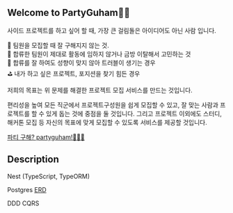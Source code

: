 ## Welcome to PartyGuham👋👋

사이드 프로젝트를 하고 싶어 할 때, 가장 큰 걸림돌은 아이디어도 아닌 사람 입니다.

👫 팀원을 모집할 때 잘 구해지지 않는 것. <br/>
🤦 합류한 팀원이 제대로 활동에 임하지 않거나 금방 이탈해서 고민하는 것<br/>
🤼 합류를 잘 하여도 성향이 맞지 않아 트러블이 생기는 경우<br/>
⛳️ 내가 하고 싶은 프로젝트, 포지션을 찾기 힘든 경우<br/>

저희의 목표는 위 문제를 해결한 프로젝트 모집 서비스를 만드는 것입니다.

편리성을 높여 모든 직군에서 프로젝트구성원을 쉽게 모집할 수 있고, 잘 맞는 사람과 프로젝트를 할 수 있게 돕는 것에 중점을 둘 것입니다. 그리고 프로젝트 이외에도 스터디, 해커톤 모집 등 자신의 목표에 맞게 모집할 수 있도록 서비스를 제공할 것입니다.

[파티 구해? partyguham!🧚‍♀️🔗](https://partyguham.com/)

## Description

Nest (TypeScript, TypeORM)

Postgres [ERD](https://www.erdcloud.com/d/PgCpHFhMniMgYLG97)

DDD
CQRS

